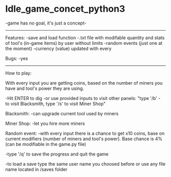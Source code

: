 # Idle_game_concet_python3

-game has no goal, it's just a concept-

---------------------------------------
Features:
-save and load function
-.txt file with modifable quantity and stats of tool's (in-game items) by user without limits
-random events (just one at the moment)
-currency (value) updated with every

Bugs:
-yes

---------------------------------------
How to play:

With every input you are getting coins, based on the number of miners you have and tool's power they are using.

-Hit ENTER to dig
-or use provided inputs to visit other panels:
"type '/b' - to visit Blacksmith, type '/s' to visit Miner Shop"

Blacksmith:
-can upgrade current tool used by miners

Miner Shop:
-let you hire more miners

Random event:
-with every input there is a chance to get x10 coins, base on current modifiers (number of miners and tool's power). 
Base chance is 4% (can be modifiable in the game.py file)

-type '/q' to save the progress and quit the game

-to load a save type the same user name you choosed before or use any file name located in /saves folder

